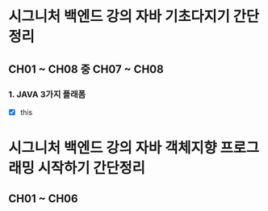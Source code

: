 시그니처 백엔드 강의 자바 기초다지기 간단정리
===



CH01 ~ CH08 중 CH07 ~ CH08
---

### 1. JAVA 3가지 플래폼

- [x] this


시그니처 백엔드 강의 자바 객체지향 프로그래밍 시작하기 간단정리
===

CH01 ~ CH06
---
